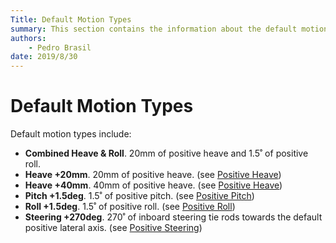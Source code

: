 ```yaml
---
Title: Default Motion Types
summary: This section contains the information about the default motion types.
authors:
    - Pedro Brasil    
date: 2019/8/30
---
```


# Default Motion Types

Default motion types include:

* __Combined Heave & Roll__. 20mm of positive heave and 1.5˚ of positive roll.
* __Heave +20mm__. 20mm of positive heave. (see [Positive Heave](../5_Reference_And_Appendix/C_Glossary_And_Definitions.md#Positive-Heave))
* __Heave +40mm__. 40mm of positive heave. (see [Positive Heave](../5_Reference_And_Appendix/C_Glossary_And_Definitions.md#Positive-Heave))
* __Pitch +1.5deg__. 1.5˚ of positive pitch. (see [Positive Pitch](../5_Reference_And_Appendix/C_Glossary_And_Definitions.md#Positive-Pitch))
* __Roll +1.5deg__. 1.5˚ of positive roll. (see [Positive Roll](../5_Reference_And_Appendix/C_Glossary_And_Definitions.md#Positive-Roll))
* __Steering +270deg__. 270˚ of inboard steering tie rods towards the default positive lateral axis. (see [Positive Steering](../5_Reference_And_Appendix/C_Glossary_And_Definitions.md#Positive-Steering))
